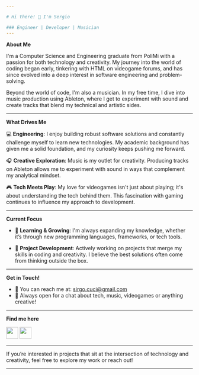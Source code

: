 ```yaml
---

# Hi there! 👋 I'm Sergio

### Engineer | Developer | Musician
---
```


**About Me**

I'm a Computer Science and Engineering graduate from PoliMi with a passion for both technology and creativity. My journey into the world of coding began early, tinkering with HTML on videogame forums, and has since evolved into a deep interest in software engineering and problem-solving.

Beyond the world of code, I'm also a musician. In my free time, I dive into music production using Ableton, where I get to experiment with sound and create tracks that blend my technical and artistic sides.

---

**What Drives Me**

💻 **Engineering**: I enjoy building robust software solutions and constantly challenge myself to learn new technologies. My academic background has given me a solid foundation, and my curiosity keeps pushing me forward.

🎧 **Creative Exploration**: Music is my outlet for creativity. Producing tracks on Ableton allows me to experiment with sound in ways that complement my analytical mindset.

🎮 **Tech Meets Play**: My love for videogames isn't just about playing; it's about understanding the tech behind them. This fascination with gaming continues to influence my approach to development.

---

**Current Focus**

- 🌱 **Learning & Growing**: I'm always expanding my knowledge, whether it’s through new programming languages, frameworks, or tech tools.
  
- 🎯 **Project Development**: Actively working on projects that merge my skills in coding and creativity. I believe the best solutions often come from thinking outside the box.

---

**Get in Touch!**

- 📧 You can reach me at: [sirgo.cuci@gmail.com](mailto:your.email@example.com)
- 💬 Always open for a chat about tech, music, videogames or anything creative!

---

**Find me here**

<p align="left"> 
<a href="https://www.github.com/sirgocuci" target="_blank" rel="noreferrer"><img src="https://raw.githubusercontent.com/danielcranney/readme-generator/main/public/icons/socials/github.svg" width="32" height="32" /></a> 
<a href="https://www.linkedin.com/in/sergio-cucinotta" target="_blank" rel="noreferrer"><img src="https://raw.githubusercontent.com/danielcranney/readme-generator/main/public/icons/socials/linkedin.svg" width="32" height="32" /></a>
</p>

---

If you’re interested in projects that sit at the intersection of technology and creativity, feel free to explore my work or reach out!

---
